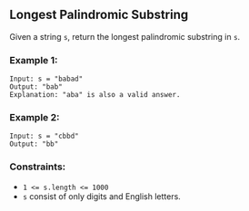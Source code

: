 ## Longest Palindromic Substring

Given a string `s`, return the longest palindromic substring in `s`.

### Example 1:

    Input: s = "babad"
    Output: "bab"
    Explanation: "aba" is also a valid answer.
    
### Example 2:

    Input: s = "cbbd"
    Output: "bb"

### Constraints:
- `1 <= s.length <= 1000`
- `s` consist of only digits and English letters.

